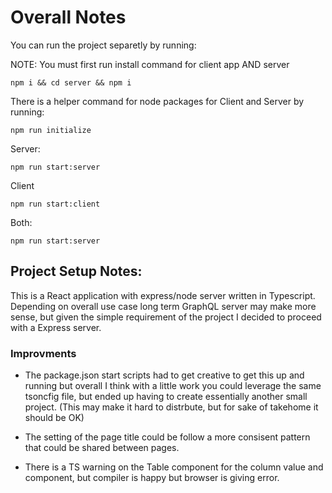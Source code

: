 # Overall Notes 

You can run the project separetly by running:

NOTE:
You must first run install command for client app AND server
```nodejs 
npm i && cd server && npm i
```

There is a helper command for node packages for Client and Server by running:
```nodejs
npm run initialize
```

Server:
```nodejs
npm run start:server
```

Client
```nodejs
npm run start:client
```

Both:
```nodejs
npm run start:server
```

## Project Setup Notes: 
This is a React application with express/node server written in Typescript. Depending on overall use case long term GraphQL server may make more sense, but given the simple requirement of the project I decided to proceed with a Express server.

### Improvments
 - The package.json start scripts had to get creative to get this up and running but overall I think with a little work you could leverage the same tsoncfig file, but ended up having to create essentially another small project. (This may make it hard to distrbute, but for sake of takehome it should be OK)

 - The setting of the page title could be follow a more consisent pattern that could be shared between pages.

 - There is a TS warning on the Table component for the column value and component, but compiler is happy but browser is giving error.